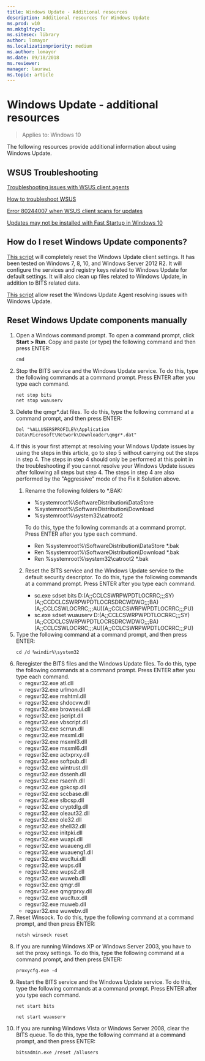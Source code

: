 ```yaml
---
title: Windows Update - Additional resources 
description: Additional resources for Windows Update
ms.prod: w10
ms.mktglfcycl: 
ms.sitesec: library
author: lomayor
ms.localizationpriority: medium
ms.author: lomayor
ms.date: 09/18/2018
ms.reviewer: 
manager: laurawi
ms.topic: article
---
```


# Windows Update - additional resources

>Applies to: Windows 10

The following resources provide additional information about using Windows Update.

## WSUS Troubleshooting 
 
[Troubleshooting issues with WSUS client agents](https://support.microsoft.com/help/10132/) 
 
[How to troubleshoot WSUS](https://support.microsoft.com/help/4025764/) 
 
[Error 80244007 when WSUS client scans for updates](https://support.microsoft.com/help/4096317/) 
 
[Updates may not be installed with Fast Startup in Windows 10](https://support.microsoft.com/help/4011287/) 
 
 
## How do I reset Windows Update components? 
 
[This script](https://gallery.technet.microsoft.com/scriptcenter/Reset-WindowsUpdateps1-e0c5eb78) will completely reset the Windows Update client settings. It has been tested on Windows 7, 8, 10, and Windows Server 2012 R2. It will configure the services and registry keys related to Windows Update for default settings. It will also clean up files related to Windows Update, in addition to BITS related data.  

 
[This script](https://gallery.technet.microsoft.com/scriptcenter/Reset-Windows-Update-Agent-d824badc) allow reset the Windows Update Agent resolving issues with Windows Update. 
 
 
## Reset Windows Update components manually 
1. Open a Windows command prompt. To open a command prompt, click **Start > Run**. Copy and paste (or type) the following command and then press ENTER: 
   ```
   cmd
   ```  
2. Stop the BITS service and the Windows Update service. To do this, type the following commands at a command prompt. Press ENTER after you type each command.  
   ```
   net stop bits  
   net stop wuauserv 
   ```
3. Delete the qmgr\*.dat files. To do this, type the following command at a command prompt, and then press ENTER:  
   ```
   Del "%ALLUSERSPROFILE%\Application Data\Microsoft\Network\Downloader\qmgr*.dat" 
   ```
4. If this is your first attempt at resolving your Windows Update issues by using the steps in this article, go to step 5 without carrying out the steps in step 4. The steps in step 4 should only be performed at this point in the troubleshooting if you cannot resolve your Windows Update issues after following all steps but step 4. The steps in step 4 are also performed by the "Aggressive" mode of the Fix it Solution above.  
   1. Rename the following folders to *.BAK:  
      - %systemroot%\SoftwareDistribution\DataStore  
      - %systemroot%\SoftwareDistribution\Download  
      - %systemroot%\system32\catroot2 
      
      To do this, type the following commands at a command prompt. Press ENTER after you type each command.  
      - Ren %systemroot%\SoftwareDistribution\DataStore *.bak  
      - Ren %systemroot%\SoftwareDistribution\Download *.bak  
      - Ren %systemroot%\system32\catroot2 *.bak 
   2. Reset the BITS service and the Windows Update service to the default security descriptor. To do this, type the following commands at a command prompt. Press ENTER after you type each command.  
      - sc.exe sdset bits D:(A;;CCLCSWRPWPDTLOCRRC;;;SY)(A;;CCDCLCSWRPWPDTLOCRSDRCWDWO;;;BA)(A;;CCLCSWLOCRRC;;;AU)(A;;CCLCSWRPWPDTLOCRRC;;;PU)  
      - sc.exe sdset wuauserv D:(A;;CCLCSWRPWPDTLOCRRC;;;SY)(A;;CCDCLCSWRPWPDTLOCRSDRCWDWO;;;BA)(A;;CCLCSWLOCRRC;;;AU)(A;;CCLCSWRPWPDTLOCRRC;;;PU) 
5. Type the following command at a command prompt, and then press ENTER:  
   ```
   cd /d %windir%\system32 
   ```
6. Reregister the BITS files and the Windows Update files. To do this, type the following commands at a command prompt. Press ENTER after you type each command.  
   - regsvr32.exe atl.dll  
   - regsvr32.exe urlmon.dll  
   - regsvr32.exe mshtml.dll  
   - regsvr32.exe shdocvw.dll  
   - regsvr32.exe browseui.dll  
   - regsvr32.exe jscript.dll  
   - regsvr32.exe vbscript.dll  
   - regsvr32.exe scrrun.dll  
   - regsvr32.exe msxml.dll  
   - regsvr32.exe msxml3.dll  
   - regsvr32.exe msxml6.dll  
   - regsvr32.exe actxprxy.dll  
   - regsvr32.exe softpub.dll  
   - regsvr32.exe wintrust.dll  
   - regsvr32.exe dssenh.dll  
   - regsvr32.exe rsaenh.dll  
   - regsvr32.exe gpkcsp.dll  
   - regsvr32.exe sccbase.dll  
   - regsvr32.exe slbcsp.dll  
   - regsvr32.exe cryptdlg.dll  
   - regsvr32.exe oleaut32.dll  
   - regsvr32.exe ole32.dll  
   - regsvr32.exe shell32.dll  
   - regsvr32.exe initpki.dll  
   - regsvr32.exe wuapi.dll  
   - regsvr32.exe wuaueng.dll  
   - regsvr32.exe wuaueng1.dll  
   - regsvr32.exe wucltui.dll  
   - regsvr32.exe wups.dll  
   - regsvr32.exe wups2.dll  
   - regsvr32.exe wuweb.dll  
   - regsvr32.exe qmgr.dll  
   - regsvr32.exe qmgrprxy.dll  
   - regsvr32.exe wucltux.dll  
   - regsvr32.exe muweb.dll  
   - regsvr32.exe wuwebv.dll 
7. Reset Winsock. To do this, type the following command at a command prompt, and then press ENTER:  
   ```
   netsh winsock reset 
   ```
8. If you are running Windows XP or Windows Server 2003, you have to set the proxy settings. To do this, type the following command at a command prompt, and then press ENTER:  
   ```
   proxycfg.exe -d 
   ```
9. Restart the BITS service and the Windows Update service. To do this, type the following commands at a command prompt. Press ENTER after you type each command.  
   ```
   net start bits  
   
   net start wuauserv 
   ```
10. If you are running Windows Vista or Windows Server 2008, clear the BITS queue. To do this, type the following command at a command prompt, and then press ENTER:
    ```
    bitsadmin.exe /reset /allusers
    ```
